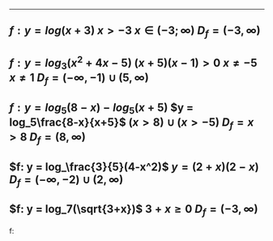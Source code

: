 
----
$f: y =log(x+3)$
$x>-3$
$x \in (-3; \infty)$
$D_f = (-3, \infty)$
---
$f: y = log_3(x^2+4x-5)$
$(x+5)(x-1)> 0$
$x \ne -5$
$x \ne 1$
$D_f = (-\infty, -1)\cup(5, \infty)$
---
$f: y = log_5 (8-x)-log_5(x+5)$
$y = log_5\frac{8-x}{x+5}$
$(x > 8) \cup (x > -5)$
$D_f =x > 8$
$D_f = (8, \infty)$
---
$f: y = log_\frac{3}{5}(4-x^2)$
$y =(2+x)(2-x)$
$D_f = (-\infty , -2)\cup(2, \infty)$
----
$f: y = log_7(\sqrt{3+x})$
$3+x \geq 0$
$D_f = (-3, \infty)$
---
f: